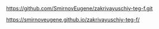 https://github.com/SmirnovEugene/zakrivayuschiy-teg-f.git 

https://smirnoveugene.github.io/zakrivayuschiy-teg-f/